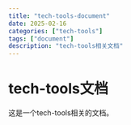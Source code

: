 ```yaml
---
title: "tech-tools-document"
date: 2025-02-16
categories: ["tech-tools"]
tags: ["document"]
description: "tech-tools相关文档"
---
```


# tech-tools文档

这是一个tech-tools相关的文档。
